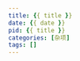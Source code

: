 ```yaml
---
title: {{ title }}
date: {{ date }}
pid: {{ title }}
categories: [杂项]
tags: []
---
```


<!-- more -->